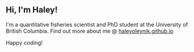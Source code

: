## Hi, I'm Haley!

I'm a quantitative fisheries scientist and PhD student at the University of British Columbia. Find out more about me @ [haleyoleynik.github.io](https://haleyoleynik.github.io)

Happy coding! 
